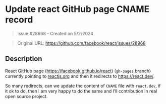 # Update react GitHub page CNAME record

> Issue #28968 - Created on 5/2/2024

> Original URL: https://github.com/facebook/react/issues/28968

## Description

React GitHub page (https://facebook.github.io/react) (`gh-pages` branch) currently pointing to [reactjs.org](https://reactjs.org) and then it redirects to https://react.dev/.

So many redirects, can we update the content of `CNAME` file with `react.dev`, if it ok to do, then I am very happy to do the same and I'll contribution in real open source project.
